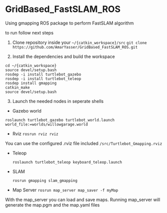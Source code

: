 # GridBased_FastSLAM_ROS
Using gmapping ROS package to perform FastSLAM algorithm 

to run follow next steps
1. Clone repository inside your `~/{catkin_workspace}/src`
`git clone https://github.com/AmarYasser/GridBased_FastSLAM_ROS.git`

2. Install the dependencies and build the workspace
```
cd ~/{catkin_workspace}
source devel/setup.bash
rosdep -i install turtlebot_gazebo
rosdep -i install turtlebot_teleop
rosdep install gmapping
catkin_make
source devel/setup.bash
```
3. Launch the needed nodes in seperate shells

- Gazebo world
 
 `roslaunch turtlebot_gazebo turtlebot_world.launch world_file:=worlds/willowgarage.world`

- Rviz 
  `rosrun rviz rviz`

You can use the configured .rviz file included `/src/Turtlebot_Gmapping.rviz` 

- Teleop

  `roslaunch turtlebot_teleop keyboard_teleop.launch`

- SLAM

  `rosrun gmapping slam_gmapping`
  
- Map Server
 `rosrun map_server map_saver -f myMap`
 
 With the map_server you can load and save maps. Running map_server will generate the map.pgm and the map.yaml files

